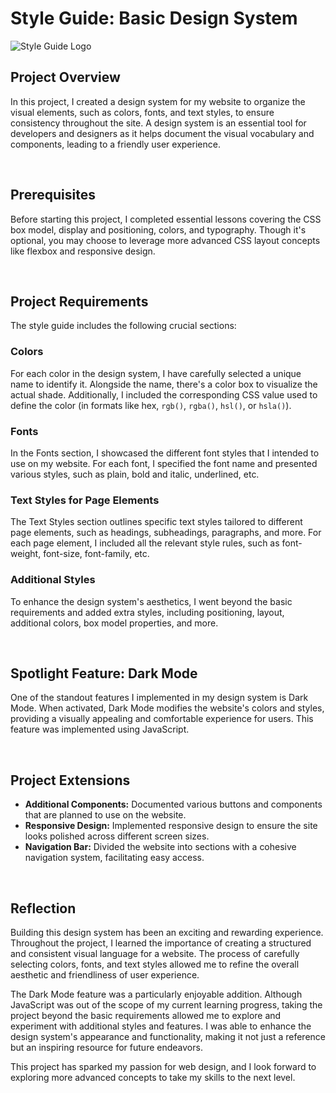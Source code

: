 # Style Guide: Basic Design System
![Style Guide Logo](https://i.postimg.cc/PqcDhXhf/style-guide-cover.png)


## Project Overview
In this project, I created a design system for my website to organize the visual elements, such as colors, fonts, and text styles, to ensure consistency throughout the site. A design system is an essential tool for developers and designers as it helps document the visual vocabulary and components, leading to a friendly user experience.

<br>

## Prerequisites
Before starting this project, I completed essential lessons covering the CSS box model, display and positioning, colors, and typography. Though it's optional, you may choose to leverage more advanced CSS layout concepts like flexbox and responsive design.

<br>

## Project Requirements
The style guide includes the following crucial sections:

### Colors

For each color in the design system, I have carefully selected a unique name to identify it. Alongside the name, there's a color box to visualize the actual shade. Additionally, I included the corresponding CSS value used to define the color (in formats like hex, ```rgb()```, ```rgba()```, ```hsl()```, or ```hsla()```).

### Fonts

In the Fonts section, I showcased the different font styles that I intended to use on my website. For each font, I specified the font name and presented various styles, such as plain, bold and italic, underlined, etc.

### Text Styles for Page Elements

The Text Styles section outlines specific text styles tailored to different page elements, such as headings, subheadings, paragraphs, and more. For each page element, I included all the relevant style rules, such as font-weight, font-size, font-family, etc.

### Additional Styles

To enhance the design system's aesthetics, I went beyond the basic requirements and added extra styles, including positioning, layout, additional colors, box model properties, and more.

<br>

## Spotlight Feature: Dark Mode
One of the standout features I implemented in my design system is Dark Mode. When activated, Dark Mode modifies the website's colors and styles, providing a visually appealing and comfortable experience for users. This feature was implemented using JavaScript.

<br>

## Project Extensions
- **Additional Components:** Documented various buttons and components that are planned to use on the website.
- **Responsive Design:** Implemented responsive design to ensure the site looks polished across different screen sizes.
- **Navigation Bar:** Divided the website into sections with a cohesive navigation system, facilitating easy access.

<br>

## Reflection
Building this design system has been an exciting and rewarding experience. Throughout the project, I learned the importance of creating a structured and consistent visual language for a website. The process of carefully selecting colors, fonts, and text styles allowed me to refine the overall aesthetic and friendliness of user experience.

The Dark Mode feature was a particularly enjoyable addition. Although JavaScript was out of the scope of my current learning progress, taking the project beyond the basic requirements allowed me to explore and experiment with additional styles and features. I was able to enhance the design system's appearance and functionality, making it not just a reference but an inspiring resource for future endeavors.

This project has sparked my passion for web design, and I look forward to exploring more advanced concepts to take my skills to the next level.
